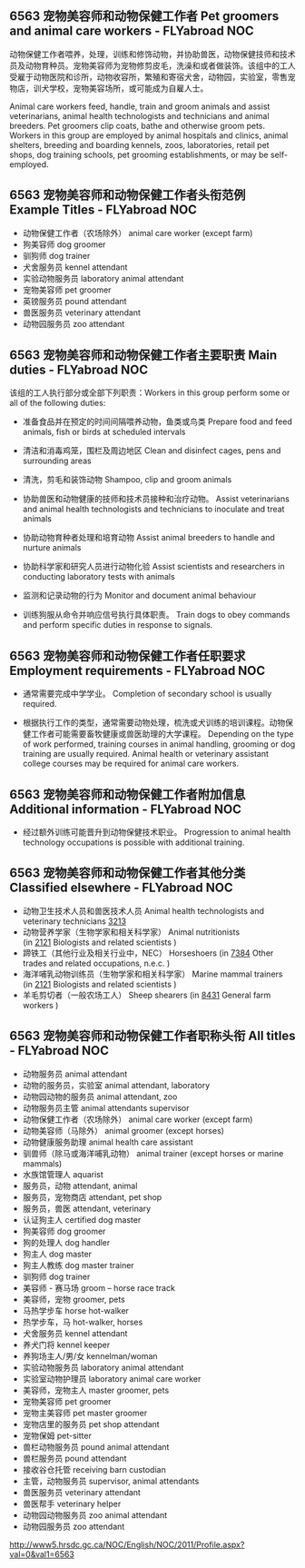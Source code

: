 ##  6563 宠物美容师和动物保健工作者 Pet groomers and animal care workers - FLYabroad NOC

动物保健工作者喂养，处理，训练和修饰动物，并协助兽医，动物保健技师和技术员及动物育种员。宠物美容师为宠物修剪皮毛，洗澡和或者做装饰。该组中的工人受雇于动物医院和诊所，动物收容所，繁殖和寄宿犬舍，动物园，实验室，零售宠物店，训犬学校，宠物美容场所，或可能成为自雇人士。

Animal care workers feed, handle, train and groom animals and assist veterinarians, animal health technologists and technicians and animal breeders. Pet groomers clip coats, bathe and otherwise groom pets. Workers in this group are employed by animal hospitals and clinics, animal shelters, breeding and boarding kennels, zoos, laboratories, retail pet shops, dog training schools, pet grooming establishments, or may be self-employed.

##  6563 宠物美容师和动物保健工作者头衔范例 Example Titles - FLYabroad NOC

* 动物保健工作者（农场除外） animal care worker (except farm)
* 狗美容师 dog groomer
* 驯狗师 dog trainer
* 犬舍服务员 kennel attendant
* 实验动物服务员 laboratory animal attendant
* 宠物美容师 pet groomer
* 英镑服务员 pound attendant
* 兽医服务员 veterinary attendant
* 动物园服务员 zoo attendant

##  6563 宠物美容师和动物保健工作者主要职责 Main duties - FLYabroad NOC

该组的工人执行部分或全部下列职责：Workers in this group perform some or all of the following duties:

* 准备食品并在预定的时间间隔喂养动物，鱼类或鸟类
Prepare food and feed animals, fish or birds at scheduled intervals

* 清洁和消毒鸡笼，围栏及周边地区
Clean and disinfect cages, pens and surrounding areas

* 清洗，剪毛和装饰动物
Shampoo, clip and groom animals

* 协助兽医和动物健康的技师和技术员接种和治疗动物。
Assist veterinarians and animal health technologists and technicians to inoculate and treat animals

* 协助动物育种者处理和培育动物
Assist animal breeders to handle and nurture animals

* 协助科学家和研究人员进行动物化验
Assist scientists and researchers in conducting laboratory tests with animals

* 监测和记录动物的行为
Monitor and document animal behaviour

* 训练狗服从命令并响应信号执行具体职责。
Train dogs to obey commands and perform specific duties in response to signals.

##  6563 宠物美容师和动物保健工作者任职要求 Employment requirements - FLYabroad NOC

* 通常需要完成中学学业。
Completion of secondary school is usually required.

* 根据执行工作的类型，通常需要动物处理，梳洗或犬训练的培训课程。动物保健工作者可能需要畜牧健康或兽医助理的大学课程。
Depending on the type of work performed, training courses in animal handling, grooming or dog training are usually required. Animal health or veterinary assistant college courses may be required for animal care workers.

##  6563 宠物美容师和动物保健工作者附加信息 Additional information - FLYabroad NOC

* 经过额外训练可能晋升到动物保健技术职业。
Progression to animal health technology occupations is possible with additional training.

##  6563 宠物美容师和动物保健工作者其他分类 Classified elsewhere - FLYabroad NOC

* 动物卫生技术人员和兽医技术人员 Animal health technologists and veterinary technicians [3213](3213)
* 动物营养学家（生物学家和相关科学家） Animal nutritionists (in [2121](2121) Biologists and related scientists )
* 蹄铁工（其他行业及相关行业中，NEC） Horseshoers (in [7384](7384) Other trades and related occupations, n.e.c. )
* 海洋哺乳动物训练员（生物学家和相关科学家） Marine mammal trainers (in [2121](2121) Biologists and related scientists )
* 羊毛剪切者（一般农场工人） Sheep shearers (in [8431](8431) General farm workers )

##  6563 宠物美容师和动物保健工作者职称头衔 All titles - FLYabroad NOC

* 动物服务员 animal attendant
* 动物的服务员，实验室 animal attendant, laboratory
* 动物园动物的服务员 animal attendant, zoo
* 动物服务员主管 animal attendants supervisor
* 动物保健工作者（农场除外） animal care worker (except farm)
* 动物美容师（马除外） animal groomer (except horses)
* 动物健康服务助理 animal health care assistant
* 驯兽师（除马或海洋哺乳动物） animal trainer (except horses or marine mammals)
* 水族馆管理人 aquarist
* 服务员，动物 attendant, animal
* 服务员，宠物商店 attendant, pet shop
* 服务员，兽医 attendant, veterinary
* 认证狗主人 certified dog master
* 狗美容师 dog groomer
* 狗的处理人 dog handler
* 狗主人 dog master
* 狗主人教练 dog master trainer
* 驯狗师 dog trainer
* 美容师 - 赛马场 groom – horse race track
* 美容师，宠物 groomer, pets
* 马热学步车 horse hot-walker
* 热学步车，马 hot-walker, horses
* 犬舍服务员 kennel attendant
* 养犬门将 kennel keeper
* 养狗场主人/男/女 kennelman/woman
* 实验动物服务员 laboratory animal attendant
* 实验室动物护理员 laboratory animal care worker
* 美容师，宠物主人 master groomer, pets
* 宠物美容师 pet groomer
* 宠物主美容师 pet master groomer
* 宠物店里的服务员 pet shop attendant
* 宠物保姆 pet-sitter
* 兽栏动物服务员 pound animal attendant
* 兽栏服务员 pound attendant
* 接收谷仓托管 receiving barn custodian
* 主管，动物服务员 supervisor, animal attendants
* 兽医服务员 veterinary attendant
* 兽医帮手 veterinary helper
* 动物园动物服务员 zoo animal attendant
* 动物园服务员 zoo attendant

http://www5.hrsdc.gc.ca/NOC/English/NOC/2011/Profile.aspx?val=0&val1=6563